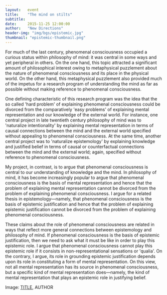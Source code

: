 ```yaml
---
layout:   event
title:    "The mind on stilts"
subtitle:  
date:     2015-11-25 12:00:00
author:   "New Directions"
header-img: "img/bgs/epistemic.jpg"
thumbnail: "epistemic-thumbnail.png"
---
```


For much of the last century, phenomenal consciousness occupied a curious status within philosophy of mind: it was central in some ways and yet peripheral in others. On the one hand, this topic attracted a significant amount of philosophical interest owing to metaphysical puzzlement about the nature of phenomenal consciousness and its place in the physical world. On the other hand, this metaphysical puzzlement also provided much of the impetus for a research program of understanding the mind as far as possible without making reference to phenomenal consciousness.

One defining characteristic of this research program was the idea that the so called 'hard problem' of explaining phenomenal consciousness could be divorced from the comparatively 'easy problems' of explaining mental representation and our knowledge of the external world. For instance, one central project in late twentieth century philosophy of mind was to 'naturalize intentionality' by explaining mental representation in terms of causal connections between the mind and the external world specified without appealing to phenomenal consciousness. At the same time, another central project was to 'naturalize epistemology' by explaining knowledge and justified belief in terms of causal or counterfactual connections between the mind and the external world; again, specified without reference to phenomenal consciousness.

My project, in contrast, is to argue that phenomenal consciousness is central to our understanding of knowledge and the mind. In philosophy of mind, it has become increasingly popular to argue that phenomenal consciousness is the basis of mental representation and hence that the problem of explaining mental representation cannot be divorced from the problem of explaining phenomenal consciousness. I argue for a related thesis in epistemology—namely, that phenomenal consciousness is the basis of epistemic justification and hence that the problem of explaining epistemic justification cannot be divorced from the problem of explaining phenomenal consciousness.

These claims about the role of phenomenal consciousness are related in ways that reflect more general connections between epistemology and philosophy of mind. If phenomenal consciousness is the basis of epistemic justification, then we need to ask what it must be like in order to play this epistemic role. I argue that phenomenal consciousness cannot play this epistemic role if it consists in non-representational sensations or 'qualia'. On the contrary, I argue, its role in grounding epistemic justification depends upon its role in constituting a form of mental representation. On this view, not all mental representation has its source in phenomenal consciousness, but a specific kind of mental representation does—namely, the kind of mental representation that plays an epistemic role in justifying belief.

<span class="caption text-muted">Image: 
<a href="..." target="_blank">TITLE</a>, 
AUTHOR</span>
